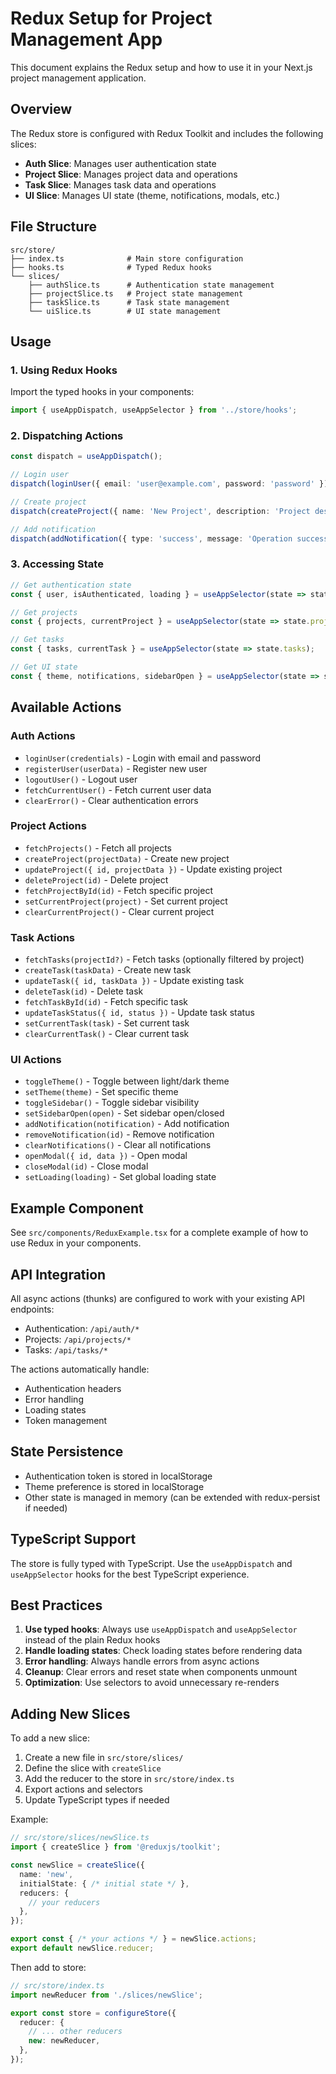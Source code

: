 # Redux Setup for Project Management App

This document explains the Redux setup and how to use it in your Next.js project management application.

## Overview

The Redux store is configured with Redux Toolkit and includes the following slices:

- **Auth Slice**: Manages user authentication state
- **Project Slice**: Manages project data and operations
- **Task Slice**: Manages task data and operations
- **UI Slice**: Manages UI state (theme, notifications, modals, etc.)

## File Structure

```
src/store/
├── index.ts              # Main store configuration
├── hooks.ts              # Typed Redux hooks
└── slices/
    ├── authSlice.ts      # Authentication state management
    ├── projectSlice.ts   # Project state management
    ├── taskSlice.ts      # Task state management
    └── uiSlice.ts        # UI state management
```

## Usage

### 1. Using Redux Hooks

Import the typed hooks in your components:

```typescript
import { useAppDispatch, useAppSelector } from '../store/hooks';
```

### 2. Dispatching Actions

```typescript
const dispatch = useAppDispatch();

// Login user
dispatch(loginUser({ email: 'user@example.com', password: 'password' }));

// Create project
dispatch(createProject({ name: 'New Project', description: 'Project description' }));

// Add notification
dispatch(addNotification({ type: 'success', message: 'Operation successful!' }));
```

### 3. Accessing State

```typescript
// Get authentication state
const { user, isAuthenticated, loading } = useAppSelector(state => state.auth);

// Get projects
const { projects, currentProject } = useAppSelector(state => state.projects);

// Get tasks
const { tasks, currentTask } = useAppSelector(state => state.tasks);

// Get UI state
const { theme, notifications, sidebarOpen } = useAppSelector(state => state.ui);
```

## Available Actions

### Auth Actions
- `loginUser(credentials)` - Login with email and password
- `registerUser(userData)` - Register new user
- `logoutUser()` - Logout user
- `fetchCurrentUser()` - Fetch current user data
- `clearError()` - Clear authentication errors

### Project Actions
- `fetchProjects()` - Fetch all projects
- `createProject(projectData)` - Create new project
- `updateProject({ id, projectData })` - Update existing project
- `deleteProject(id)` - Delete project
- `fetchProjectById(id)` - Fetch specific project
- `setCurrentProject(project)` - Set current project
- `clearCurrentProject()` - Clear current project

### Task Actions
- `fetchTasks(projectId?)` - Fetch tasks (optionally filtered by project)
- `createTask(taskData)` - Create new task
- `updateTask({ id, taskData })` - Update existing task
- `deleteTask(id)` - Delete task
- `fetchTaskById(id)` - Fetch specific task
- `updateTaskStatus({ id, status })` - Update task status
- `setCurrentTask(task)` - Set current task
- `clearCurrentTask()` - Clear current task

### UI Actions
- `toggleTheme()` - Toggle between light/dark theme
- `setTheme(theme)` - Set specific theme
- `toggleSidebar()` - Toggle sidebar visibility
- `setSidebarOpen(open)` - Set sidebar open/closed
- `addNotification(notification)` - Add notification
- `removeNotification(id)` - Remove notification
- `clearNotifications()` - Clear all notifications
- `openModal({ id, data })` - Open modal
- `closeModal(id)` - Close modal
- `setLoading(loading)` - Set global loading state

## Example Component

See `src/components/ReduxExample.tsx` for a complete example of how to use Redux in your components.

## API Integration

All async actions (thunks) are configured to work with your existing API endpoints:

- Authentication: `/api/auth/*`
- Projects: `/api/projects/*`
- Tasks: `/api/tasks/*`

The actions automatically handle:
- Authentication headers
- Error handling
- Loading states
- Token management

## State Persistence

- Authentication token is stored in localStorage
- Theme preference is stored in localStorage
- Other state is managed in memory (can be extended with redux-persist if needed)

## TypeScript Support

The store is fully typed with TypeScript. Use the `useAppDispatch` and `useAppSelector` hooks for the best TypeScript experience.

## Best Practices

1. **Use typed hooks**: Always use `useAppDispatch` and `useAppSelector` instead of the plain Redux hooks
2. **Handle loading states**: Check loading states before rendering data
3. **Error handling**: Always handle errors from async actions
4. **Cleanup**: Clear errors and reset state when components unmount
5. **Optimization**: Use selectors to avoid unnecessary re-renders

## Adding New Slices

To add a new slice:

1. Create a new file in `src/store/slices/`
2. Define the slice with `createSlice`
3. Add the reducer to the store in `src/store/index.ts`
4. Export actions and selectors
5. Update TypeScript types if needed

Example:

```typescript
// src/store/slices/newSlice.ts
import { createSlice } from '@reduxjs/toolkit';

const newSlice = createSlice({
  name: 'new',
  initialState: { /* initial state */ },
  reducers: {
    // your reducers
  },
});

export const { /* your actions */ } = newSlice.actions;
export default newSlice.reducer;
```

Then add to store:

```typescript
// src/store/index.ts
import newReducer from './slices/newSlice';

export const store = configureStore({
  reducer: {
    // ... other reducers
    new: newReducer,
  },
});
``` 
